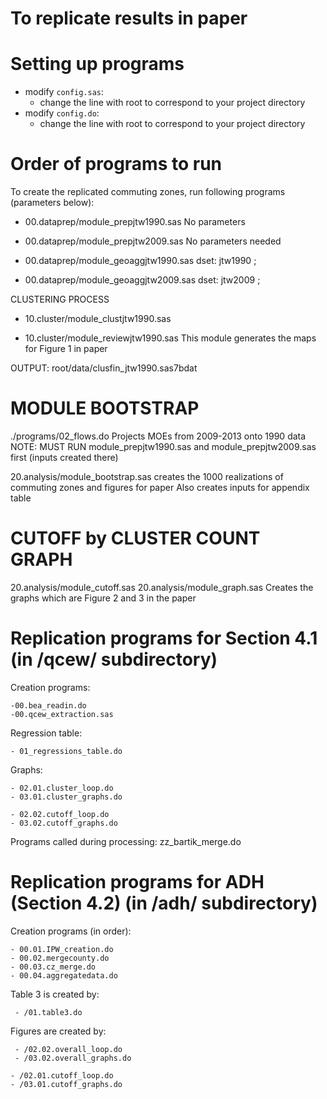 To replicate results in paper
===============================

Setting up programs
===================

- modify `config.sas`: 
  - change the line with root to correspond to your project directory
- modify `config.do`:
  - change the line with root to correspond to your project directory

Order of programs to run
=========================

To create the replicated commuting zones,
run following programs (parameters below):

- 00.dataprep/module_prepjtw1990.sas
	No parameters
	
- 00.dataprep/module_prepjtw2009.sas
	No parameters needed

- 00.dataprep/module_geoaggjtw1990.sas
	dset: jtw1990 ;
	
- 00.dataprep/module_geoaggjtw2009.sas
	dset: jtw2009 ;

CLUSTERING PROCESS

- 10.cluster/module_clustjtw1990.sas

- 10.cluster/module_reviewjtw1990.sas
	This module generates the maps for Figure 1 in paper

OUTPUT: root/data/clusfin_jtw1990.sas7bdat


MODULE BOOTSTRAP
==========================================

./programs/02_flows.do
	Projects MOEs from 2009-2013 onto 1990 data
	NOTE: MUST RUN module_prepjtw1990.sas and module_prepjtw2009.sas first (inputs created there)

20.analysis/module_bootstrap.sas
	creates the 1000 realizations of commuting zones 
	and figures for paper
	Also creates inputs for appendix table

CUTOFF by CLUSTER COUNT GRAPH
==========================================
20.analysis/module_cutoff.sas
	20.analysis/module_graph.sas Creates the graphs which are Figure 2 and 3 in the paper

Replication programs for Section 4.1 (in /qcew/ subdirectory)
=====================================
Creation programs:

	-00.bea_readin.do
	-00.qcew_extraction.sas

Regression table:

	- 01_regressions_table.do

Graphs:
	
	- 02.01.cluster_loop.do
	- 03.01.cluster_graphs.do
	
	- 02.02.cutoff_loop.do
	- 03.02.cutoff_graphs.do

Programs called during processing: zz_bartik_merge.do

Replication programs for ADH (Section 4.2) (in /adh/ subdirectory)
===========================================
Creation programs (in order):

	- 00.01.IPW_creation.do
	- 00.02.mergecounty.do
	- 00.03.cz_merge.do
	- 00.04.aggregatedata.do

Table 3 is created by:

	 - /01.table3.do

Figures are created by:
      
	 - /02.02.overall_loop.do
	 - /03.02.overall_graphs.do

	- /02.01.cutoff_loop.do
	- /03.01.cutoff_graphs.do

